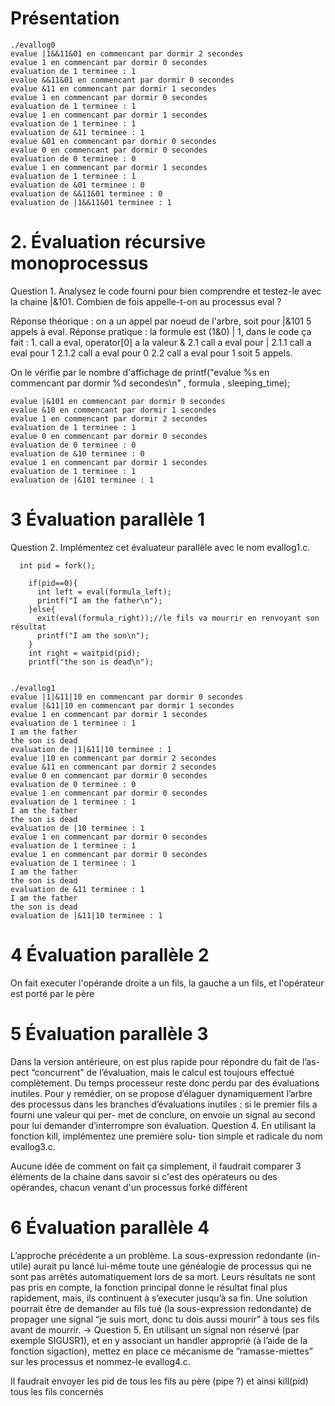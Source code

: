 # Présentation

```
./evallog0 
evalue |1&&11&01 en commencant par dormir 2 secondes
evalue 1 en commencant par dormir 0 secondes
evaluation de 1 terminee : 1
evalue &&11&01 en commencant par dormir 0 secondes
evalue &11 en commencant par dormir 1 secondes
evalue 1 en commencant par dormir 0 secondes
evaluation de 1 terminee : 1
evalue 1 en commencant par dormir 1 secondes
evaluation de 1 terminee : 1
evaluation de &11 terminee : 1
evalue &01 en commencant par dormir 0 secondes
evalue 0 en commencant par dormir 0 secondes
evaluation de 0 terminee : 0
evalue 1 en commencant par dormir 1 secondes
evaluation de 1 terminee : 1
evaluation de &01 terminee : 0
evaluation de &&11&01 terminee : 0
evaluation de |1&&11&01 terminee : 1

```

# 2. Évaluation récursive monoprocessus

Question 1. Analysez le code fourni pour bien comprendre et testez-le avec
la chaine |&101. Combien de fois appelle-t-on au processus eval ?

Réponse théorique : on a un appel par noeud de l'arbre, soit pour |&101 5 appels à eval.
Réponse pratique : la formule est (1&0) | 1,
	dans le code ça fait : 
	1. call a eval, operator[0] a la valeur &
		2.1 call a eval pour |
			2.1.1 call a eval pour 1
			2.1.2 call a eval pour 0
		2.2 call a eval pour 1
soit 5 appels.

On le vérifie par le nombre d'affichage de printf("evalue %s en commencant par dormir %d secondes\n" , formula , sleeping_time);

```
evalue |&101 en commencant par dormir 0 secondes
evalue &10 en commencant par dormir 1 secondes
evalue 1 en commencant par dormir 2 secondes
evaluation de 1 terminee : 1
evalue 0 en commencant par dormir 0 secondes
evaluation de 0 terminee : 0
evaluation de &10 terminee : 0
evalue 1 en commencant par dormir 1 secondes
evaluation de 1 terminee : 1
evaluation de |&101 terminee : 1

```

# 3 Évaluation parallèle 1

Question 2. Implémentez cet évaluateur parallèle avec le nom evallog1.c.

```
  int pid = fork();

    if(pid==0){
      int left = eval(formula_left);
      printf("I am the father\n");
    }else{
      exit(eval(formula_right));//le fils va mourrir en renvoyant son résultat
      printf("I am the son\n");
    }
    int right = waitpid(pid);
    printf("the son is dead\n");

```

```

./evallog1 
evalue |1|&11|10 en commencant par dormir 0 secondes
evalue |&11|10 en commencant par dormir 1 secondes
evalue 1 en commencant par dormir 1 secondes
evaluation de 1 terminee : 1
I am the father
the son is dead
evaluation de |1|&11|10 terminee : 1
evalue |10 en commencant par dormir 2 secondes
evalue &11 en commencant par dormir 2 secondes
evalue 0 en commencant par dormir 0 secondes
evaluation de 0 terminee : 0
evalue 1 en commencant par dormir 0 secondes
evaluation de 1 terminee : 1
I am the father
the son is dead
evaluation de |10 terminee : 1
evalue 1 en commencant par dormir 0 secondes
evaluation de 1 terminee : 1
evalue 1 en commencant par dormir 0 secondes
evaluation de 1 terminee : 1
I am the father
the son is dead
evaluation de &11 terminee : 1
I am the father
the son is dead
evaluation de |&11|10 terminee : 1

```

# 4 Évaluation parallèle 2

On fait executer l'opérande droite a un fils, la gauche a un fils, et l'opérateur est porté par le père

# 5 Évaluation parallèle 3

Dans la version antérieure, on est plus rapide pour répondre du fait de l’as-
pect “concurrent” de l’évaluation, mais le calcul est toujours effectué complètement.
Du temps processeur reste donc perdu par des évaluations inutiles. Pour y
remédier, on se propose d’élaguer dynamiquement l’arbre des processus dans
les branches d’évaluations inutiles : si le premier fils a fourni une valeur qui per-
met de conclure, on envoie un signal au second pour lui demander d’interrompre
son évaluation.
Question 4. En utilisant la fonction kill, implémentez une première solu-
tion simple et radicale du nom evallog3.c.

Aucune idée de comment on fait ça simplement, il faudrait comparer 3 éléments de la chaine dans savoir si c'est des opérateurs ou des opérandes, chacun venant d'un processus forké différent 

# 6 Évaluation parallèle 4

L’approche précédente a un problème. La sous-expression redondante (in-
utile) aurait pu lancé lui-même toute une généalogie de processus qui ne sont
 pas arrêtés automatiquement lors de sa mort. Leurs résultats ne sont pas pris en
compte, la fonction principal donne le résultat final plus rapidement, mais, ils
continuent à s’executer jusqu’à sa fin. Une solution pourrait être de demander
au fils tué (la sous-expression redondante) de propager une signal “je suis mort,
donc tu dois aussi mourir” à tous ses fils avant de mourrir.
-> 
Question 5. En utilisant un signal non réservé (par exemple SIGUSR1), et
en y associant un handler approprié (à l’aide de la fonction sigaction), mettez
en place ce mécanisme de ”ramasse-miettes” sur les processus et nommez-le
evallog4.c.

Il faudrait envoyer les pid de tous les fils au père (pipe ?) et ainsi kill(pid) tous les fils concernés
